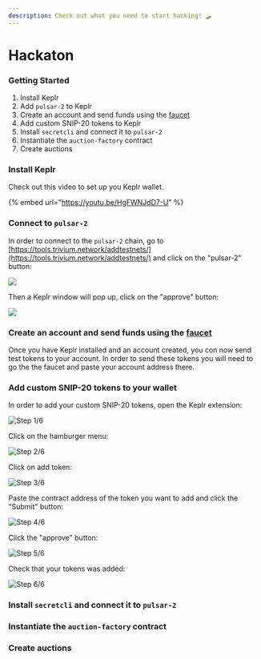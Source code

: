 ```yaml
---
description: Check out what you need to start hacking! 🛹
---
```


# Hackaton

### Getting Started

1. Install Keplr
2. Add `pulsar-2` to Keplr
3. Create an account and send funds using the [faucet](https://faucet.secrettestnet.io)
4. Add custom SNIP-20 tokens to Keplr
5. Install `secretcli` and connect it to `pulsar-2`
6. Instantiate the `auction-factory` contract
7. Create auctions

### Install Keplr

Check out this video to set up you Keplr wallet.

{% embed url="https://youtu.be/HgFWNJdD7-U" %}

### Connect to `pulsar-2`

In order to connect to the `pulsar-2` chain, go to [https://tools.trivium.network/addtestnets/](https://tools.trivium.network/addtestnets/) and click on the "pulsar-2" button:

![](../.gitbook/assets/connect-to-pulsar-2\_1.png)

Then a Keplr window will pop up, click on the "approve" button:

![](../.gitbook/assets/connect-to-pulsar-2\_2.png)

### Create an account and send funds using the [faucet](https://faucet.secrettestnet.io)

Once you have Keplr installed and an account created, you con now send test tokens to your account. In order to send these tokens you will need to go the the faucet and paste your account address there.

### Add custom SNIP-20 tokens to your wallet

In order to add your custom SNIP-20 tokens, open the Keplr extension:

![Step 1/6](../.gitbook/assets/add-tokens\_1.png)

Click on the hamburger menu:

![Step 2/6](../.gitbook/assets/add-tokens\_2.png)

Click on add token:

![Step 3/6](../.gitbook/assets/add-tokens\_3.png)

Paste the contract address of the token you want to add and click the "Submit" button:

![Step 4/6](../.gitbook/assets/add-tokens\_4.png)

Click the "approve" button:

![Step 5/6](../.gitbook/assets/add-tokens\_5.png)

Check that your tokens was added:

![Step 6/6](../.gitbook/assets/add-tokens\_6.png)

### Install `secretcli` and connect it to `pulsar-2`

### Instantiate the `auction-factory` contract

### Create auctions

